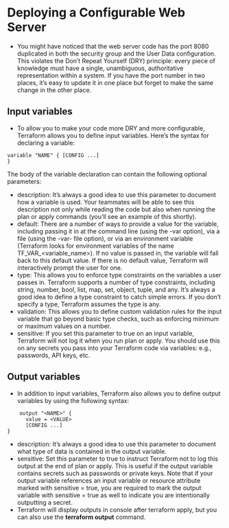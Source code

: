 # Deploying a Configurable Web Server
* You might have noticed that the web server code has the port 8080 duplicated in both the security group and the User Data configuration. This violates the Don’t Repeat Yourself (DRY) principle: every piece of knowledge must have a single, unambiguous, authoritative representation within a system. If you have the port number in two places, it’s easy to update it in one place but forget to make the same change in the other place.
## Input variables
* To allow you to make your code more DRY and more configurable, Terraform allows you to define input variables. Here’s the syntax for    declaring a variable:
```
variable "NAME" { [CONFIG ...]
}
```
The body of the variable declaration can contain the following optional parameters:
* description: It’s always a good idea to use this parameter to document how a variable is used. Your teammates will be able to see this description not only while reading the code but also when running the plan or apply commands (you’ll see an example of this shortly).
* default: There are a number of ways to provide a value for the variable, including passing it in at the command line (using the -var option), via a file (using the -var- file option), or via an environment variable (Terraform looks for environment variables of the name TF_VAR_<variable_name>). If no value is passed in, the variable will fall back to this default value. If there is no default value, Terraform will interactively prompt the user for one.
* type: This allows you to enforce type constraints on the variables a user passes in. Terraform supports a number of type constraints, including string, number, bool, list, map, set, object, tuple, and any. It’s always a good idea to define a type constraint to catch simple errors. If you don’t specify a type, Terraform assumes the type is any.
* validation: This allows you to define custom validation rules for the input variable that go beyond basic type checks, such as enforcing minimum or maximum values on a number.
* sensitive: If you set this parameter to true on an input variable, Terraform will not log it when you run plan or apply. You should use this on any secrets you pass into your Terraform code via variables: e.g., passwords, API keys, etc.
## Output variables
* In addition to input variables, Terraform also allows you to define output variables by using the following syntax:
```
    output "<NAME>" {
      value = <VALUE>
      [CONFIG ...]
}
````
* description: It’s always a good idea to use this parameter to document what type of data is contained in the output variable.
* sensitive: Set this parameter to true to instruct Terraform not to log this output at the end of plan or apply. This is useful if the output variable contains secrets such as passwords or private keys. Note that if your output variable references an input variable or resource attribute marked with sensitive = true, you are required to mark the output variable with sensitive = true as well to indicate you are intentionally outputting a secret.
* Terraform will display outputs in console after terraform apply, but you can also use the **terraform output** command.